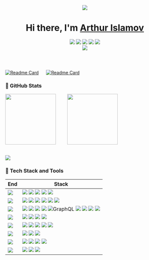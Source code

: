 <div align="center">

![](https://media.giphy.com/headers/GitHub/w8ZJLtJbmuph.gif)

<h1 align="center">Hi there, I'm <a href="https://github.com/dakenf">Arthur Islamov</a></h1>


![][JavaScript] ![][TypeScript] ![][Python] ![][C] ![][Sh] <br /> [![][website-shield]][website-url]

<!-- SHIELD LINK GROUP -->

[HTML]: https://img.shields.io/badge/-HTML-E34F26?style=flat&logo=html5&logoColor=white
[JavaScript]: https://img.shields.io/badge/-JavaScript-C69D00?style=flat&logoColor=white&logo=javascript
[TypeScript]: https://img.shields.io/badge/-TypeScript-2f74c0?style=flat&logoColor=white&logo=typescript
[C]: https://img.shields.io/badge/-C++-444?style=flat&logoColor=white&logo=cplusplus&color=00599C
[Python]: https://img.shields.io/badge/-Python-444?style=flat&logoColor=white&logo=Python&color=yellowgreen
[Sh]: https://img.shields.io/badge/-Shell-444?style=flat&logoColor=white&logo=powershell
[website-shield]: https://img.shields.io/website?down_message=offline&label=islamov.ai&up_message=online&url=https%3A%2F%2Fislamov.ai
[website-url]: https://islamov.ai
[follow-shield]: https://img.shields.io/github/followers/dakenf?label=Follow&style=social
[follow-url]: https://github.com/dakenf

</div>

<br/>
<br/>

[![Readme Card](https://github-readme-stats-alpha-rouge.vercel.app/api/pin/?username=dakenf&repo=stable-diffusion-nodejs&show_owner=true&title_color=fff&text_color=fff&icon_color=90774f&bg_color=151515)](https://github.com/dakenf/stable-diffusion-nodejs)
<img width="16"/>
[![Readme Card](https://github-readme-stats-alpha-rouge.vercel.app/api/pin/?username=dakenf&repo=onnxruntime-node-gpu&show_owner=true&title_color=fff&text_color=fff&icon_color=90774f&bg_color=151515)](https://github.com/dakenf/onnxruntime-node-gpu)

### 👀 GitHub Stats

<div>
  <img height="160" style="margin-right:12px" src="https://github-readme-stats-alpha-rouge.vercel.app/api?username=dakenf&count_private=true&show_icons=true&theme=radical&title_color=fff&text_color=ffffff&icon_color=90774f&bg_color=151515"/>
  <img width="16"/>
  <img height="160" src="https://github-readme-stats-alpha-rouge.vercel.app/api/top-langs/?username=dakenf&layout=compact&title_color=fff&text_color=ffffff&icon_color=90774f&bg_color=151515&hide=php"/>
</div>

<br/>

![][split]

### 💫 Tech Stack and Tools

| End | Stack                                                                                                  |
| --- |--------------------------------------------------------------------------------------------------------|
| ![][Design] | ![][Adobe] ![][Sketch] ![][Figma] ![][Stable Diffusion] ![][Midjourney]                                |
| ![][Frontend] | ![][React] ![][ReactNative] ![][Vue] ![][Antd] ![][MaterialUI] ![][Apollo]                             |
| ![][Backend] | ![][Node] ![][PythonBlack] ![][PHP] ![][CPP] ![GraphQL] ![][PostgreSQL] ![][Nginx] ![][Aws] ![][Azure] |
| ![][Devops] | ![][Docker] ![][GitHub Action] ![][Kubernetes] ![][ECS]                                                |
| ![][IDE] | ![][Webstorm] ![][PyCharm] ![][Clion] ![][DataGrip] ![][VS Code]                                       |
| ![][OS] | ![][MacOS] ![][Win11] ![][Ubuntu]                                                                      |
| ![][Shell] | ![][iTerm] ![][Windows Terminal] ![][ZSH] ![][Oh My Zsh]                                               |
| ![][Other] | ![][ChatGPT] ![][Copilot] ![][Notion]                                                                  |

<!-- Title -->

[Design]: https://img.shields.io/badge/-Design-151515?style=flat-square
[Frontend]: https://img.shields.io/badge/-Frontend-151515?style=flat-square
[Backend]: https://img.shields.io/badge/-Backend-151515?style=flat-square
[Devops]: https://img.shields.io/badge/-Devops-151515?style=flat-square
[IDE]: https://img.shields.io/badge/-IDE-151515?style=flat-square
[OS]: https://img.shields.io/badge/-OS-151515?style=flat-square
[Shell]: https://img.shields.io/badge/-Shell-151515?style=flat-square
[Other]: https://img.shields.io/badge/-Other-151515?style=flat-square

<!-- Design -->

[Adobe]: https://img.shields.io/badge/-Adobe-151515?style=flat-square&logoColor=white&logo=adobe
[Sketch]: https://img.shields.io/badge/-Sketch-151515?style=flat-square&logoColor=white&logo=sketch
[Figma]: https://img.shields.io/badge/-Figma-151515?style=flat-square&logoColor=white&logo=figma
[Midjourney]: https://img.shields.io/badge/-🖼_Midjourney-151515?style=flat-square&logoColor=white&logo=midjourney

<!-- Frontend -->

[React]: https://img.shields.io/badge/-React-151515?style=flat-square&logoColor=white&logo=react
[ReactNative]: https://img.shields.io/badge/-React_Native-151515?style=flat-square&logoColor=white&logo=react
[Vue]: https://img.shields.io/badge/-Vue-151515?style=flat-square&logoColor=white&logo=vue.js
[Antd]: https://img.shields.io/badge/-Ant_Design-151515?style=flat-square&logoColor=white&logo=ant-design
[Apollo]: https://img.shields.io/badge/-ApolloGraphql-151515?style=flat-square&logoColor=white&logo=apollographql
[MaterialUI]: https://img.shields.io/badge/-Materiual_UI-151515?style=flat-square&logoColor=white&logo=google

<!-- Backend -->

[Node]: https://img.shields.io/badge/-Node.js-151515?style=flat-square&logoColor=white&logo=node.js
[Egg]: https://img.shields.io/badge/-Egg-151515?style=flat-square&logoColor=white&logo
[SQLite]: https://img.shields.io/badge/-SQLite-151515?style=flat-square&logoColor=white&logo=sqlite
[PostgreSQL]: https://img.shields.io/badge/-PostgreSQL-151515?style=flat-square&logoColor=white&logo=postgresql
[MongoDB]: https://img.shields.io/badge/-MongoDB-151515?style=flat-square&logoColor=white&logo=mongodb
[Nginx]: https://img.shields.io/badge/-Nginx-151515?tyle=flat-square&logoColor=white&logo=nginx
[GraphQL]: https://img.shields.io/badge/-GraphQL-151515?style=flat-square&logoColor=white&logo=graphql
[PythonBlack]: https://img.shields.io/badge/-Python-151515?style=flat-square&logoColor=white&logo=python
[PHP]: https://img.shields.io/badge/-PHP-151515?style=flat-square&logoColor=white&logo=php
[CPP]: https://img.shields.io/badge/-C++-151515?style=flat-square&logoColor=white&logo=cplusplus
[AWS]: https://img.shields.io/badge/-AWS-151515?style=flat-square&logoColor=white&logo=amazonaws
[Azure]: https://img.shields.io/badge/-Azure-151515?style=flat-square&logoColor=white&logo=microsoftazure

<!-- Devops -->

[Docker]: https://img.shields.io/badge/-Docker-151515?style=flat-square&logoColor=white&logo=docker
[GitHub Action]: https://img.shields.io/badge/-GitHub_Actions-151515?style=flat-square&logoColor=white&logo=github
[Kubernetes]: https://img.shields.io/badge/-Kubernetes-151515?style=flat-square&logoColor=white&logo=kubernetes
[ECS]: https://img.shields.io/badge/-ECS-151515?style=flat-square&logoColor=white&logo=amazonaws

<!-- IDE -->

[Webstorm]: https://img.shields.io/badge/-Webstorm-151515?style=flat-square&logoColor=white&logo=webstorm
[DataGrip]: https://img.shields.io/badge/-DataGrip-151515?style=flat-square&logoColor=white&logo=datagrip
[PyCharm]: https://img.shields.io/badge/-PyCharm-151515?style=flat-square&logoColor=white&logo=pycharm
[Clion]: https://img.shields.io/badge/-CLion-151515?style=flat-square&logoColor=white&logo=clion
[VS Code]: https://img.shields.io/badge/-VS_Code-151515?style=flat-square&logoColor=white&logo=visualstudiocode

<!-- OS -->

[MacOS]: https://img.shields.io/badge/-MacOS-151515?style=flat-square&logoColor=white&logo=apple
[Win11]: https://img.shields.io/badge/-Win11-151515?style=flat-square&logoColor=white&logo=windows11
[Ubuntu]: https://img.shields.io/badge/-Ubuntu-151515?style=flat-square&logoColor=white&logo=ubuntu

<!-- Shell -->

[iTerm]: https://img.shields.io/badge/-iTerm-151515?style=flat-square&logoColor=white&logo=iterm2
[Windows Terminal]: https://img.shields.io/badge/-Windows_Terminal-151515?style=flat-square&logoColor=white&logo=windowsterminal
[ZSH]: https://img.shields.io/badge/-ZSH-151515?style=flat-square&logoColor=white&logo=powershell
[Oh My Zsh]: https://img.shields.io/badge/-Oh_My_Zsh-151515?style=flat-square&logoColor=white

<!-- Other -->

[ChatGPT]: https://img.shields.io/badge/-ChatGPT-151515?style=flat-square&logoColor=white&logo=openai
[Stable Diffusion]: https://img.shields.io/badge/-🤗_Stable_Diffusion-151515?style=flat-square&logoColor=white
[Notion]: https://img.shields.io/badge/-Notion-151515?style=flat-square&logoColor=white&logo=notion
[Copilot]: https://img.shields.io/badge/-Copilot-151515?style=flat-square&logoColor=white&logo=github

<br/>


[split]: https://raw.githubusercontent.com/andreasbm/readme/master/assets/lines/rainbow.png
